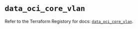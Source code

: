 # `data_oci_core_vlan`

Refer to the Terraform Registory for docs: [`data_oci_core_vlan`](https://registry.terraform.io/providers/oracle/oci/6.18.0/docs/data-sources/core_vlan).
